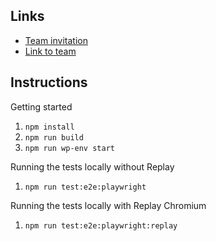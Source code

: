 ## Links

-   [Team invitation](https://app.replay.io/team/invitation?code=7459f249-d0aa-4e03-9541-30d1c23faaec)
-   [Link to team](https://app.replay.io/team/dzo4NzUxMzFlMi03MmUxLTQ2ZDAtYjE1NC03OGQ1YzZlOWQ4MTY=)

## Instructions

Getting started

1. `npm install`
2. `npm run build`
3. `npm run wp-env start`

Running the tests locally without Replay

1. `npm run test:e2e:playwright`

Running the tests locally with Replay Chromium

1. `npm run test:e2e:playwright:replay`
